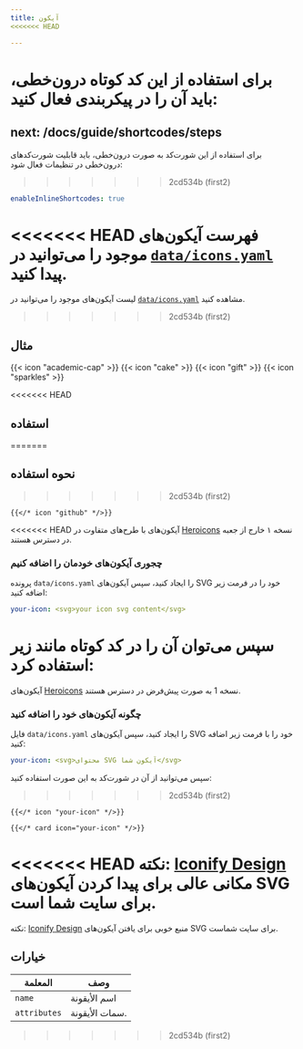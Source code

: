 ```yaml
---
title: آیکون
<<<<<<< HEAD

---
```


برای استفاده از این کد کوتاه درون‌خطی، باید آن را در پیکربندی فعال کنید:
=======
next: /docs/guide/shortcodes/steps
---

برای استفاده از این شورت‌کد به صورت درون‌خطی، باید قابلیت شورت‌کدهای درون‌خطی در تنظیمات فعال شود:
>>>>>>> 2cd534b (first2)

```yaml {filename="hugo.yaml"}
enableInlineShortcodes: true
```

<<<<<<< HEAD
فهرست آیکون‌های موجود را می‌توانید در [`data/icons.yaml`](https://github.com/imfing/hextra/blob/main/data/icons.yaml) پیدا کنید.
=======
لیست آیکون‌های موجود را می‌توانید در [`data/icons.yaml`](https://github.com/imfing/hextra/blob/main/data/icons.yaml) مشاهده کنید.
>>>>>>> 2cd534b (first2)

<!--more-->

## مثال

{{< icon "academic-cap" >}}
{{< icon "cake" >}}
{{< icon "gift" >}}
{{< icon "sparkles" >}}

<<<<<<< HEAD
## استفاده
=======
## نحوه استفاده
>>>>>>> 2cd534b (first2)

```
{{</* icon "github" */>}}
```

<<<<<<< HEAD
آیکون‌های با طرح‌های متفاوت در [Heroicons](https://v1.heroicons.com/) نسخه ۱ خارج از جعبه در دسترس هستند.

### چجوری آیکون‌های خودمان را اضافه کنیم

پرونده `data/icons.yaml` را ایجاد کنید، سپس آیکون‌های SVG خود را در فرمت زیر اضافه کنید:

```yaml {filename="data/icons.yaml"}
your-icon: <svg>your icon svg content</svg>
```

سپس می‌توان آن را در کد کوتاه مانند زیر استفاده کرد:
=======
آیکون‌های [Heroicons](https://v1.heroicons.com/) نسخه 1 به صورت پیش‌فرض در دسترس هستند.

### چگونه آیکون‌های خود را اضافه کنید

فایل `data/icons.yaml` را ایجاد کنید، سپس آیکون‌های SVG خود را با فرمت زیر اضافه کنید:

```yaml {filename="data/icons.yaml"}
your-icon: <svg>محتوای SVG آیکون شما</svg>
```

سپس می‌توانید از آن در شورت‌کد به این صورت استفاده کنید:
>>>>>>> 2cd534b (first2)

```
{{</* icon "your-icon" */>}}

{{</* card icon="your-icon" */>}}
```

<<<<<<< HEAD
نکته: [Iconify Design](https://iconify.design/) مکانی عالی برای پیدا کردن آیکون‌های SVG برای سایت شما است.
=======
نکته: [Iconify Design](https://iconify.design/) منبع خوبی برای یافتن آیکون‌های SVG برای سایت شماست.

## خيارات

| المعلمة      | وصف            |
|--------------|----------------|
| `name`       | اسم الأيقونة   |
| `attributes` | سمات الأيقونة. |
>>>>>>> 2cd534b (first2)
